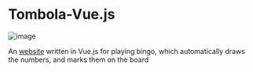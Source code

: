 # Tombola-Vue.js

![image](https://user-images.githubusercontent.com/79630556/209693944-443a2105-b609-4980-8f1e-c75a716e0c12.png)


An [website](https://www.example.com) written in Vue.js for playing bingo, which automatically draws the numbers, and marks them on the board

